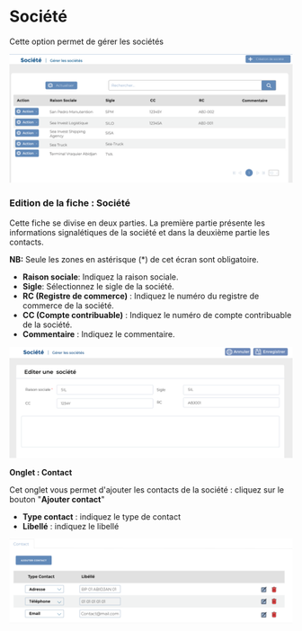 # Société

Cette option permet de gérer les sociétés

![](../../../.gitbook/assets/societe1.PNG)

### **Edition de la fiche : Société**

Cette fiche se divise en deux parties. La première partie présente les informations signalétiques de la société et dans la deuxième partie les contacts.

**NB:** Seule les zones en astérisque (\*) de cet écran sont obligatoire.

* **Raison sociale**: Indiquez la raison sociale.
* **Sigle**: Sélectionnez le sigle de la société.
* **RC (Registre de commerce)** : Indiquez le numéro du registre de commerce de la société.
* **CC (Compte contribuable)** : Indiquez le numéro de compte contribuable de la société.
* **Commentaire** : Indiquez le commentaire.

![](../../../.gitbook/assets/societe-home.PNG)

**Onglet : Contact**

Cet onglet vous permet d'ajouter les contacts de la société  : cliquez sur le bouton "**Ajouter contact**"

* **Type contact** : indiquez le type de contact
* **Libellé** : indiquez le libellé

![](../../../.gitbook/assets/societe3.PNG)
